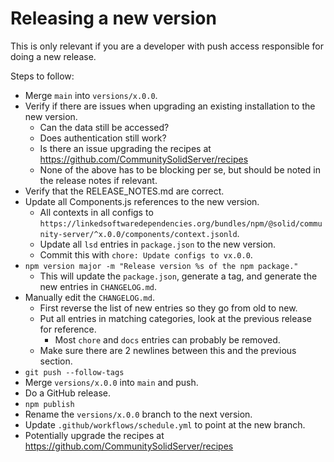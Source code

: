 # Releasing a new version

This is only relevant if you are a developer with push access responsible for doing a new release.

Steps to follow:
 * Merge `main` into `versions/x.0.0`.
 * Verify if there are issues when upgrading an existing installation to the new version.
   * Can the data still be accessed?
   * Does authentication still work?
   * Is there an issue upgrading the recipes at https://github.com/CommunitySolidServer/recipes
   * None of the above has to be blocking per se, but should be noted in the release notes if relevant.
 * Verify that the RELEASE_NOTES.md are correct.
 * Update all Components.js references to the new version.
   * All contexts in all configs to 
     `https://linkedsoftwaredependencies.org/bundles/npm/@solid/community-server/^x.0.0/components/context.jsonld`.
   * Update all `lsd` entries in `package.json` to the new version.
   * Commit this with `chore: Update configs to vx.0.0`.
 * `npm version major -m "Release version %s of the npm package."`
   * This will update the `package.json`, generate a tag, and generate the new entries in `CHANGELOG.md`.
 * Manually edit the `CHANGELOG.md`.
   * First reverse the list of new entries so they go from old to new.
   * Put all entries in matching categories, look at the previous release for reference.
     * Most `chore` and `docs` entries can probably be removed.
   * Make sure there are 2 newlines between this and the previous section.
 * `git push --follow-tags`
 * Merge `versions/x.0.0` into `main` and push.
 * Do a GitHub release.
 * `npm publish`
 * Rename the `versions/x.0.0` branch to the next version.
 * Update `.github/workflows/schedule.yml` to point at the new branch.
 * Potentially upgrade the recipes at https://github.com/CommunitySolidServer/recipes
